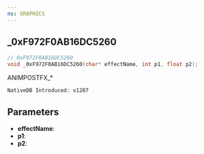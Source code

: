 ```yaml
---
ns: GRAPHICS
---
```

## _0xF972F0AB16DC5260

```c
// 0xF972F0AB16DC5260
void _0xF972F0AB16DC5260(char* effectName, int p1, float p2);
```

ANIMPOSTFX_*

```
NativeDB Introduced: v1207
```

## Parameters
* **effectName**:
* **p1**:
* **p2**:
